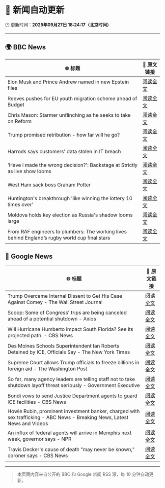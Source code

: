 # 🧠 新闻自动更新

🕒 更新时间：**2025年09月27日 18:24:17（北京时间）**

---

## 🌍 BBC News

| 🌐 标题 | 🔗 原文链接 |
|--------|-------------|
| Elon Musk and Prince Andrew named in new Epstein files | [阅读全文](https://www.bbc.com/news/articles/cwyl8j1we0lo?at_medium=RSS&at_campaign=rss) |
| Reeves pushes for EU youth migration scheme ahead of Budget | [阅读全文](https://www.bbc.com/news/articles/c179z10vy28o?at_medium=RSS&at_campaign=rss) |
| Chris Mason: Starmer unflinching as he seeks to take on Reform | [阅读全文](https://www.bbc.com/news/articles/cvg41lljnryo?at_medium=RSS&at_campaign=rss) |
| Trump promised retribution - how far will he go? | [阅读全文](https://www.bbc.com/news/articles/c0q74pxx871o?at_medium=RSS&at_campaign=rss) |
| Harrods says customers' data stolen in IT breach | [阅读全文](https://www.bbc.com/news/articles/c8d70d912e6o?at_medium=RSS&at_campaign=rss) |
| 'Have I made the wrong decision?': Backstage at Strictly as live show looms | [阅读全文](https://www.bbc.com/news/articles/c9dx0x68z46o?at_medium=RSS&at_campaign=rss) |
| West Ham sack boss Graham Potter | [阅读全文](https://www.bbc.com/sport/football/articles/cx2n8x5e2ezo?at_medium=RSS&at_campaign=rss) |
| Huntington's breakthrough 'like winning the lottery 10 times over' | [阅读全文](https://www.bbc.com/news/articles/c3vzek4dkyyo?at_medium=RSS&at_campaign=rss) |
| Moldova holds key election as Russia's shadow looms large | [阅读全文](https://www.bbc.com/news/articles/c179z9d4vl1o?at_medium=RSS&at_campaign=rss) |
| From RAF engineers to plumbers: The working lives behind England’s rugby world cup final stars | [阅读全文](https://www.bbc.com/sport/rugby-union/articles/cp8j407x6mko?at_medium=RSS&at_campaign=rss) |

## 📰 Google News

| 🌐 标题 | 🔗 原文链接 |
|--------|-------------|
| Trump Overcame Internal Dissent to Get His Case Against Comey - The Wall Street Journal | [阅读全文](https://news.google.com/rss/articles/CBMiqgFBVV95cUxNQ2pnS2tTZGJicE5icGh2OFBnLXExbEVKSVVnR1J2dm5xS3dyc01MbTFUUHRTNGNwaGJsMnE3Y3A3bWhELS1QenlBMGtTSWdfR25PVTVLSEF5NmN2OGdCYXJScEd6dEVsalp0cGtrQXowdUhuVkdxZWN3T0h6eTNzWkFGbnU4M1NLcFFiZmlYSU5DdGtWbFY4ZU9zSWFUZlJrR1VCemdnblNMUQ?oc=5) |
| Scoop: Some of Congress' trips are being canceled ahead of a potential shutdown - Axios | [阅读全文](https://news.google.com/rss/articles/CBMigwFBVV95cUxQdGJSY2txUGhBTldON2ZxbWkzel9KamVHbDZxUmc1aHh3WnJQQmlraThNci1SY0M1b24tSEZxaEt3cU5ON244al90RkpvTmJINWlDRWVOZ0wyRkpENUNOelJ2dU1hN212QzRoTmlEcGhCVGpqSTlUOUpmeHdhc0hTWUVMNA?oc=5) |
| Will Hurricane Humberto impact South Florida? See its projected path. - CBS News | [阅读全文](https://news.google.com/rss/articles/CBMioAFBVV95cUxNa0tBSWxEMWxSRFFfM2N3bjdmRlpodTlrZXJHWnVIWThGdXFNcHY0aHZTbkV2eFBfV2thTjN5NUpRWDExcjVLcEZWTWtyUmlJUkhIQTBBcVU3aUVaaFpfdUgzTzlRZm4xaXdlZFNrUjZnWFJIUTFqUnNUVzFXWDVFaGtsWF9aelNiMFJHaFFJR0NLZG5qNTJkMWdCTDZlU2h1?oc=5) |
| Des Moines Schools Superintendent Ian Roberts Detained by ICE, Officials Say - The New York Times | [阅读全文](https://news.google.com/rss/articles/CBMigwFBVV95cUxNX1dvVWhBbUZiamFWajVZcUliV08yMm5VVGg3VEVaU1NvdkpiQXhxc0FncDBIWW92NlVIWXJlaWk5YVBiTllBSEQwc05ienZMc1c4dW5nMDNoci04NGMybUZRaWZXdXRnVGxQM3pTNVpEU3NubUtUSzd2aVFvSXg2eXFOWQ?oc=5) |
| Supreme Court allows Trump officials to freeze billions in foreign aid - The Washington Post | [阅读全文](https://news.google.com/rss/articles/CBMioAFBVV95cUxNeTM4YWxnQXhlQi1Ga2dFS3ZnTzhqY2l5V3V5Ni1odjVBM0g2X2dxRTUwVVF5Rk5QdzlENF80R21tWU1uNjRqTHVjb1EybDQwQ3hDYjh4bERNS2ZWVmZzM21MZFhRN1U5cldJUE5OVXcyRk9HTGhSMnpHSExyX2dwN1dIR3JwdmZ6dy0ycWJiWkVYOTkyREFZOWpEeXFjTVgt?oc=5) |
| So far, many agency leaders are telling staff not to take shutdown layoff threat seriously - Government Executive | [阅读全文](https://news.google.com/rss/articles/CBMi0gFBVV95cUxOWkw2MzVwcEVWSU43blVZODNiRXl5eGhRRVM5Znpkb3NVa0JUeHFPQVRLdEN2RnM3QWhRS2NvQ1pKTE1XYlpGSnBsYzdfRmRaMVFVRnhCVWtrVzE4dVFsYTJjMDVpVXhqbVI5S2l3QXNoMGp2Uk9JTjNEa2RMY1pBaWZ6NzJQRDdFcmdJOW9BVWdITDRxSFhuZkF3ak5SMEw3NWJHNHBfV2E1YzVuMVY3S0N3YUpEMkN5dmZjSnYxdzVzZnNweDdWM1I1bVR0SWw3eVE?oc=5) |
| Bondi vows to send Justice Department agents to guard ICE facilities - CBS News | [阅读全文](https://news.google.com/rss/articles/CBMigAFBVV95cUxQNVR2ekdpZDFVOUdwVVhPWnZ5RnY0enpDd09JQ2hJcGZxZGJmVG5kcDFna28wRS1fTHVBNW1HS0NxYXVQeDY0MW42MFFuR0dPaWlnaDljek92MTlMNmp5UUp1dGd4Yl9RaUZMT25FclNLcXFaLWJLLVd6a2wwbEtjWNIBhgFBVV95cUxQdDBuSG0wcVdOckk4ZTdEWnF1b1R5dnk5NEsyNENQSktWZHJmZll0S29rT1ZqUVZLSlBySVQ0T3FmQ010Vk5PTkpkaUstZjE2ZDJCZGRtal9qY2pEREJqZTZKTmg2WHJCTC14Mk1lU09vU1BCNDZtd2FuYXNBbmR5cHRTS3FxUQ?oc=5) |
| Howie Rubin, prominent investment banker, charged with sex trafficking - ABC News - Breaking News, Latest News and Videos | [阅读全文](https://news.google.com/rss/articles/CBMirAFBVV95cUxNVUwzVW9mVnlVNWJidjVGeTJzMUN2T1Q0MVVVTW1USU9yazVFVTdkSmQzY2lDdUdNb21qbDFBMkVONHZmbDJ4bXhmYTl2NTVHcWJNeHZjRTlLSW9NbFVqeXFSUk5BTkpmbWpoanUzaV96aHA5QVJCb3hvUWtiblM0TExsMWdxdUx1dEcwOXVhdlRKQlB0XzZEamItVnBwRl9WSWJqZG8xX0lrRHZz0gGyAUFVX3lxTE04OXJyeVh3YnM1a2Nobmt6MGNHVXJxMV9hcGk5M2lIZEVOUlRPV2NGN1c2NHRnYTVyZzhjeWx5S1pYNlk4aHBCTDlPMVkycjExZ2VZeFJtMUZjNE5qZFdWZTZUVWREM0NDTXVNalVnZUlHb2hHLVJjanNWYVJoYTVMWUtpY0ZjNThucTdsbWsxSVhieWdsNmMzRHJUYTR4RC1RbkpyYS16Tnp6S0FrSF9qemc?oc=5) |
| An influx of federal agents will arrive in Memphis next week, governor says - NPR | [阅读全文](https://news.google.com/rss/articles/CBMijwFBVV95cUxQMnE5b3Z2MEs2NGkyc2ZKNjIwYUFsODBzSkh2RjVaeXZkczItQjFDVFdreHdxdkJiOUNfTkNvWkowRVRYbzRIX211UVowdVcxakR4bHB6b1UtVUtWdkE0TVp4MmY4SE1VeHFpS1lmdzJJQjItUHcxNG9EbzE4VFhVdlBqZ3N2T1h3LXNNalZPQQ?oc=5) |
| Travis Decker's cause of death "may never be known," coroner says - CBS News | [阅读全文](https://news.google.com/rss/articles/CBMigwFBVV95cUxQeHRrMW16bXpLQ1ExNk9lNEJVZ195bURjaHRPMFRiTjh6V3lGZWNEcVZWaVQwcWxDQkNIcFJHNjhicnZXWFp4OWxYblNIRVAwYWxsdWtFNzk0MTd1SVdlX0NVeUtpUXpIOFFzT3NVNHlicV93d3Eyc0lKZUVtNzQ5MVI2MNIBiAFBVV95cUxOOXhRc09STlNWMHdzWU8xX2J5Rlo0clVONERzeGdKN0RUeEI3SnR4dHdoc3cwTjhuc1hOeUhhd0VIS3c5N0JsRjhQMHRQZjJ2TXhfcUVac21aTmZEUGFIc2hfeE9uZHZWWkpWVHZudzlHS3ZwNmhDRnMzXzR6OUxPLTRiS1ZlMi1H?oc=5) |

---
> 本页面内容来自公开的 BBC 和 Google 新闻 RSS 源，每 10 分钟自动更新。